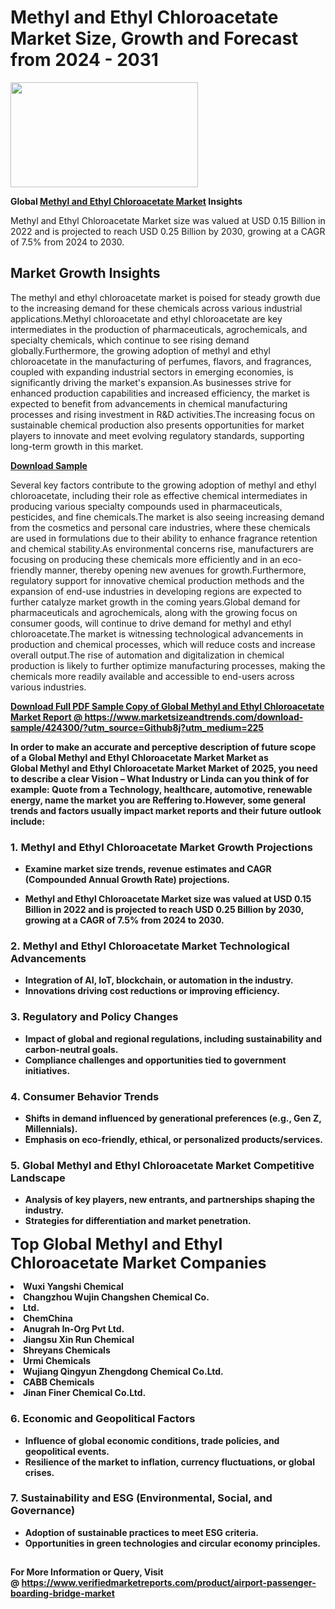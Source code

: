 <H1>Methyl and Ethyl Chloroacetate Market Size, Growth and Forecast from 2024 - 2031</H1><img class="aligncenter size-medium wp-image-584254" src="https://thirdeyenews.in/wp-content/uploads/2024/09/Global-Market-Research-300x168.jpeg" alt="" width="300" height="168" /><p><strong>Global&nbsp;<a href="https://www.marketsizeandtrends.com/download-sample/424300/?utm_source=Github8j?utm_medium=225">Methyl and Ethyl Chloroacetate Market</a> Insights</strong></p><p>Methyl and Ethyl Chloroacetate Market size was valued at USD 0.15 Billion in 2022 and is projected to reach USD 0.25 Billion by 2030, growing at a CAGR of 7.5% from 2024 to 2030.</p><p><h2>Market Growth Insights</h2> <p>The methyl and ethyl chloroacetate market is poised for steady growth due to the increasing demand for these chemicals across various industrial applications.Methyl chloroacetate and ethyl chloroacetate are key intermediates in the production of pharmaceuticals, agrochemicals, and specialty chemicals, which continue to see rising demand globally.Furthermore, the growing adoption of methyl and ethyl chloroacetate in the manufacturing of perfumes, flavors, and fragrances, coupled with expanding industrial sectors in emerging economies, is significantly driving the market's expansion.As businesses strive for enhanced production capabilities and increased efficiency, the market is expected to benefit from advancements in chemical manufacturing processes and rising investment in R&D activities.The increasing focus on sustainable chemical production also presents opportunities for market players to innovate and meet evolving regulatory standards, supporting long-term growth in this market.</p> <p><strong><a href="#">Download Sample</a></strong></p> <p>Several key factors contribute to the growing adoption of methyl and ethyl chloroacetate, including their role as effective chemical intermediates in producing various specialty compounds used in pharmaceuticals, pesticides, and fine chemicals.The market is also seeing increasing demand from the cosmetics and personal care industries, where these chemicals are used in formulations due to their ability to enhance fragrance retention and chemical stability.As environmental concerns rise, manufacturers are focusing on producing these chemicals more efficiently and in an eco-friendly manner, thereby opening new avenues for growth.Furthermore, regulatory support for innovative chemical production methods and the expansion of end-use industries in developing regions are expected to further catalyze market growth in the coming years.Global demand for pharmaceuticals and agrochemicals, along with the growing focus on consumer goods, will continue to drive demand for methyl and ethyl chloroacetate.The market is witnessing technological advancements in production and chemical processes, which will reduce costs and increase overall output.The rise of automation and digitalization in chemical production is likely to further optimize manufacturing processes, making the chemicals more readily available and accessible to end-users across various industries.</p> <p><strong><a href="#"></p><p><span class=""><strong>Download Full PDF Sample Copy of Global Methyl and Ethyl Chloroacetate Market Report</strong> @ <a href="https://www.marketsizeandtrends.com/download-sample/424300/?utm_source=Github8j?utm_medium=225" target="_blank">https://www.marketsizeandtrends.com/download-sample/424300/?utm_source=Github8j?utm_medium=225</a></span></p><p>In order to make an accurate and perceptive description of future scope of a Global&nbsp;Methyl and Ethyl Chloroacetate Market Market as Global&nbsp;Methyl and Ethyl Chloroacetate Market Market of 2025, you need to describe a clear Vision &ndash; What Industry or Linda can you think of for example: Quote from a Technology, healthcare, automotive, renewable energy, name the market you are Reffering to.However, some general trends and factors usually impact market reports and their future outlook include:</p><h3>1.&nbsp;<strong>Methyl and Ethyl Chloroacetate Market Growth Projections</strong></h3><ul><li>Examine market size trends, revenue estimates and CAGR (Compounded Annual Growth Rate) projections.</li><li><p>Methyl and Ethyl Chloroacetate Market size was valued at USD 0.15 Billion in 2022 and is projected to reach USD 0.25 Billion by 2030, growing at a CAGR of 7.5% from 2024 to 2030.</p></li></ul><h3>2.&nbsp;<strong>Methyl and Ethyl Chloroacetate Market Technological Advancements</strong></h3><ul><li>Integration of AI, IoT, blockchain, or automation in the industry.</li><li>Innovations driving cost reductions or improving efficiency.</li></ul><h3>3.&nbsp;<strong>Regulatory and Policy Changes</strong></h3><ul><li>Impact of global and regional regulations, including sustainability and carbon-neutral goals.</li><li>Compliance challenges and opportunities tied to government initiatives.</li></ul><h3>4.&nbsp;<strong>Consumer Behavior Trends</strong></h3><ul><li>Shifts in demand influenced by generational preferences (e.g., Gen Z, Millennials).</li><li>Emphasis on eco-friendly, ethical, or personalized products/services.</li></ul><h3>5.&nbsp;<strong>Global Methyl and Ethyl Chloroacetate Market Competitive Landscape</strong></h3><ul><li>Analysis of key players, new entrants, and partnerships shaping the industry.</li><li>Strategies for differentiation and market penetration.</li></ul><p data-pm-slice="1 1 []"><span style="color: inherit; font-family: inherit; font-size: 25px;">Top Global Methyl and Ethyl Chloroacetate Market Companies</span></p><div class="" data-test-id=""><p><li>Wuxi Yangshi Chemical</li><li> Changzhou Wujin Changshen Chemical Co.</li><li> Ltd.</li><li> ChemChina</li><li> Anugrah In-Org Pvt Ltd.</li><li> Jiangsu Xin Run Chemical</li><li> Shreyans Chemicals</li><li> Urmi Chemicals</li><li> Wujiang Qingyun Zhengdong Chemical Co.Ltd.</li><li> CABB Chemicals</li><li> Jinan Finer Chemical Co.Ltd.</li></p></div><h3>6.&nbsp;<strong>Economic and Geopolitical Factors</strong></h3><ul><li>Influence of global economic conditions, trade policies, and geopolitical events.</li><li>Resilience of the market to inflation, currency fluctuations, or global crises.</li></ul><h3>7.&nbsp;<strong>Sustainability and ESG (Environmental, Social, and Governance)</strong></h3><ul><li>Adoption of sustainable practices to meet ESG criteria.</li><li>Opportunities in green technologies and circular economy principles.</li></ul><h2><strong style="font-size: 14px;">For More Information or Query, Visit @&nbsp;</strong><a style="background-color: #ffffff; font-size: 14px;" href="https://www.marketsizeandtrends.com/report/methyl-and-ethyl-chloroacetate-market/" target="_blank">https://www.verifiedmarketreports.com/product/airport-passenger-boarding-bridge-market</a></h2>